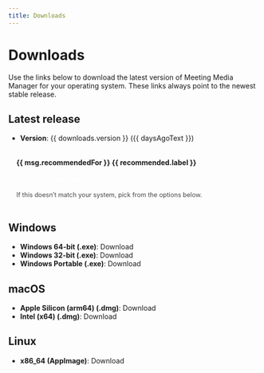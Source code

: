 ```yaml
---
title: Downloads
---
```


<!-- markdownlint-disable MD025 MD033 -->

# Downloads

Use the links below to download the latest version of Meeting Media Manager for your operating system. These links always point to the newest stable release.

<script setup lang="ts">
import { data as downloads } from '../../data/version.data.mts'
import { computed, onMounted, ref } from 'vue'
import { useData } from 'vitepress'
import messages from '../../locales'
import { kebabToCamelCase } from '../../utils/general'

const { lang } = useData()
const msg = computed(() => {
  const key = kebabToCamelCase(lang.value)
  // @ts-expect-error dynamic index from locales
  return messages[key] || messages.en
})

const daysAgoText = computed(() => {
  if (!downloads.publishedAt) return ''
  const released = new Date(downloads.publishedAt).getTime()
  const now = Date.now()
  const days = Math.floor((now - released) / (1000 * 60 * 60 * 24))
  if (Number.isNaN(days) || days < 0) return ''
  return days === 0
    ? msg.value.releasedToday
    : days === 1
      ? msg.value.released1DayAgo
      : msg.value.releasedXDaysAgo.replace('{days}', days.toString())
})

type Rec = { href: string; label: string }
const recommended = ref<Rec | null>(null)

onMounted(() => {
  const ua = navigator.userAgent || ''
  const platform = navigator.platform || ''
  const isMobile = /Android|iPhone|iPad|iPod|IEMobile|Opera Mini/i.test(ua)
  if (isMobile) {
    recommended.value = null
    return
  }

  const isWindows = /Windows/i.test(ua) || /Win/i.test(platform)
  const isMac = /Mac OS X|Macintosh|MacIntel/i.test(ua) || /Mac/i.test(platform)
  const isLinux = /Linux/i.test(ua) && !isAndroid(ua)

  const isArm = /arm64|aarch64|Apple\s*Silicon/i.test(ua)
  const isIa32 = /\b(ia32|x86)\b/i.test(ua)

  function isAndroid(s: string) { return /Android/i.test(s) }

  if (isWindows) {
    const href = isIa32 ? downloads.win32 : downloads.win64
    recommended.value = { href, label: isIa32 ? msg.value.windows32Bit : msg.value.windows64Bit }
    return
  }

  if (isMac) {
    const href = isArm ? downloads.macArm : downloads.macIntel
    recommended.value = { href, label: isArm ? msg.value.macArm : msg.value.macIntel }
    return
  }

  if (isLinux) {
    recommended.value = { href: downloads.linux, label: msg.value.linux }
    return
  }

  recommended.value = null
})
</script>

## Latest release

- **Version**: {{ downloads.version }} <span v-if="daysAgoText">({{ daysAgoText }})</span>

<div v-if="recommended" style="margin: 1rem 0; padding: 1rem; border: 1px solid var(--vp-c-brand-1); border-radius: 8px; background: var(--vp-c-brand-soft);"><strong>{{ msg.recommendedFor }} {{ recommended.label }}</strong>
  <div style="margin-top: .5rem;"><a :href="recommended.href" style="display:inline-block; padding:.5rem 1rem; border-radius:6px; background: var(--vp-c-brand-1); color: white; text-decoration:none;">{{ msg.download }}</a>
  </div>
  <div style="margin-top:.5rem; font-size: .9em; opacity:.8;">If this doesn’t match your system, pick from the options below.</div>
</div>

## Windows

- **Windows 64-bit (.exe)**: <a :href="downloads.win64">Download</a>
- **Windows 32-bit (.exe)**: <a :href="downloads.win32">Download</a>
- **Windows Portable (.exe)**: <a :href="downloads.winPortable">Download</a>

## macOS

- **Apple Silicon (arm64) (.dmg)**: <a :href="downloads.macArm">Download</a>
- **Intel (x64) (.dmg)**: <a :href="downloads.macIntel">Download</a>

## Linux

- **x86_64 (AppImage)**: <a :href="downloads.linux">Download</a>

